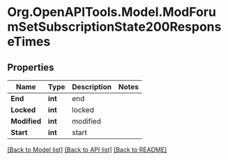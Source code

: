 # Org.OpenAPITools.Model.ModForumSetSubscriptionState200ResponseTimes

## Properties

Name | Type | Description | Notes
------------ | ------------- | ------------- | -------------
**End** | **int** | end | 
**Locked** | **int** | locked | 
**Modified** | **int** | modified | 
**Start** | **int** | start | 

[[Back to Model list]](../README.md#documentation-for-models) [[Back to API list]](../README.md#documentation-for-api-endpoints) [[Back to README]](../README.md)

